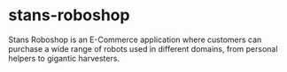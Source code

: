 # stans-roboshop

Stans Roboshop is an E-Commerce application where customers can purchase a wide range of robots used in different domains, from personal helpers to gigantic harvesters.
